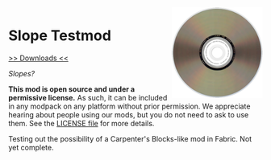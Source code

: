 <img src="icon.png" align="right" width="180px"/>

# Slope Testmod

[>> Downloads <<](https://github.com/CottonMC/slopetest/releases)

*Slopes?*

**This mod is open source and under a permissive license.** As such, it can be included in any modpack on any platform without prior permission. We appreciate hearing about people using our mods, but you do not need to ask to use them. See the [LICENSE file](LICENSE) for more details.

Testing out the possibility of a Carpenter's Blocks-like mod in Fabric. Not yet complete.
